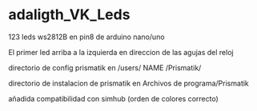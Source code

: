 # adaligth_VK_Leds
 123 leds ws2812B en pin8 de arduino nano/uno


El primer led arriba a la izquierda en direccion de las agujas del reloj

directorio de config prismatik en /users/ NAME /Prismatik/

directorio de instalacion de prismatik en Archivos de programa/Prismatik

añadida compatibilidad con simhub (orden de colores correcto)

